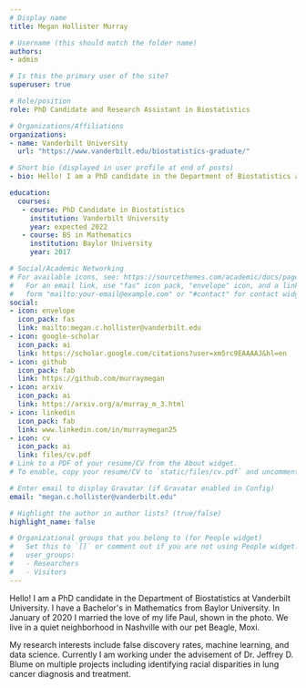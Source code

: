 ```yaml
---
# Display name
title: Megan Hollister Murray

# Username (this should match the folder name)
authors:
- admin

# Is this the primary user of the site?
superuser: true

# Role/position
role: PhD Candidate and Research Assistant in Biostatistics 

# Organizations/Affiliations
organizations:
- name: Vanderbilt University
  url: "https://www.vanderbilt.edu/biostatistics-graduate/"

# Short bio (displayed in user profile at end of posts)
- bio: Hello! I am a PhD candidate in the Department of Biostatistics at Vanderbilt University. I have a Bachelor's in Mathematics from Baylor University. In January of 2020 I married the love of my life Paul, shown in the photo on this page. We live in a quiet neighborhood in Nashville with our pet Beagle, Moxi. My research interests include false discovery rates, machine learning, and data science. Currently I am working on multiple projects including identifying racial disparities in lung cancer diagnosis and treatment. 

education:
  courses:
   - course: PhD Candidate in Biostatistics
     institution: Vanderbilt University
     year: expected 2022  
   - course: BS in Mathematics
     institution: Baylor University
     year: 2017

# Social/Academic Networking
# For available icons, see: https://sourcethemes.com/academic/docs/page-builder/#icons
#   For an email link, use "fas" icon pack, "envelope" icon, and a link in the
#   form "mailto:your-email@example.com" or "#contact" for contact widget.
social:
- icon: envelope
  icon_pack: fas
  link: mailto:megan.c.hollister@vanderbilt.edu
- icon: google-scholar
  icon_pack: ai
  link: https://scholar.google.com/citations?user=xm5rc9EAAAAJ&hl=en
- icon: github
  icon_pack: fab
  link: https://github.com/murraymegan
- icon: arxiv
  icon_pack: ai
  link: https://arxiv.org/a/murray_m_3.html
- icon: linkedin
  icon_pack: fab
  link: www.linkedin.com/in/murraymegan25
- icon: cv
  icon_pack: ai
  link: files/cv.pdf
# Link to a PDF of your resume/CV from the About widget.
# To enable, copy your resume/CV to `static/files/cv.pdf` and uncomment the lines below.

# Enter email to display Gravatar (if Gravatar enabled in Config)
email: "megan.c.hollister@vanderbilt.edu"

# Highlight the author in author lists? (true/false)
highlight_name: false

# Organizational groups that you belong to (for People widget)
#   Set this to `[]` or comment out if you are not using People widget.
#   user_groups:
#   - Researchers
#   - Visitors
---
```


Hello! I am a PhD candidate in the Department of Biostatistics at Vanderbilt University. I have a Bachelor's in Mathematics from Baylor University. In January of 2020 I married the love of my life Paul, shown in the photo. We live in a quiet neighborhood in Nashville with our pet Beagle, Moxi. 

My research interests include false discovery rates, machine learning, and data science. Currently I am working under the advisement of Dr. Jeffrey D. Blume on multiple projects including identifying racial disparities in lung cancer diagnosis and treatment. 
